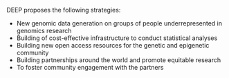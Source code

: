 DEEP proposes the following strategies:

- New genomic data generation on groups of people underrepresented in genomics research
- Building of cost-effective infrastructure to conduct statistical analyses
- Building new open access resources for the genetic and epigenetic community
- Building partnerships around the world and promote equitable research
- To foster community engagement with the partners
